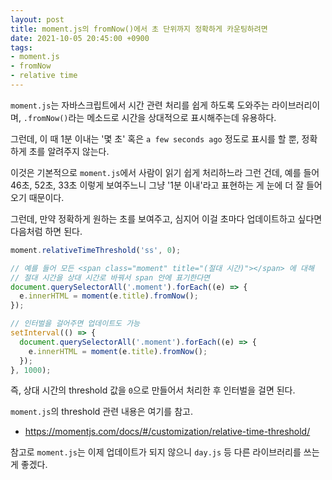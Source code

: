 ```yaml
---
layout: post
title: moment.js의 fromNow()에서 초 단위까지 정확하게 카운팅하려면
date: 2021-10-05 20:45:00 +0900
tags:
- moment.js
- fromNow
- relative time
---
```


`moment.js`는 자바스크립트에서 시간 관련 처리를 쉽게 하도록 도와주는 라이브러리이며, `.fromNow()`라는 메소드로 시간을 상대적으로 표시해주는데 유용하다.

그런데, 이 때 1분 이내는 '몇 초' 혹은 `a few seconds ago` 정도로 표시를 할 뿐, 정확하게 초를 알려주지 않는다.

이것은 기본적으로 `moment.js`에서 사람이 읽기 쉽게 처리하느라 그런 건데, 예를 들어 46초, 52초, 33초 이렇게 보여주느니 그냥 '1분 이내'라고 표현하는 게 눈에 더 잘 들어오기 때문이다.

그런데, 만약 정확하게 원하는 초를 보여주고, 심지어 이걸 초마다 업데이트하고 싶다면 다음처럼 하면 된다.

```javascript
moment.relativeTimeThreshold('ss', 0);

// 예를 들어 모든 <span class="moment" title="(절대 시간)"></span> 에 대해
// 절대 시간을 상대 시간로 바꿔서 span 안에 표기한다면
document.querySelectorAll('.moment').forEach((e) => {
  e.innerHTML = moment(e.title).fromNow();
});

// 인터벌을 걸어주면 업데이트도 가능
setInterval(() => {
  document.querySelectorAll('.moment').forEach((e) => {
    e.innerHTML = moment(e.title).fromNow();
  });
}, 1000);
```

즉, 상대 시간의 threshold 값을 `0`으로 만들어서 처리한 후 인터벌을 걸면 된다.

`moment.js`의 threshold 관련 내용은 여기를 참고.

- https://momentjs.com/docs/#/customization/relative-time-threshold/

참고로 `moment.js`는 이제 업데이트가 되지 않으니 `day.js` 등 다른 라이브러리를 쓰는 게 좋겠다.
